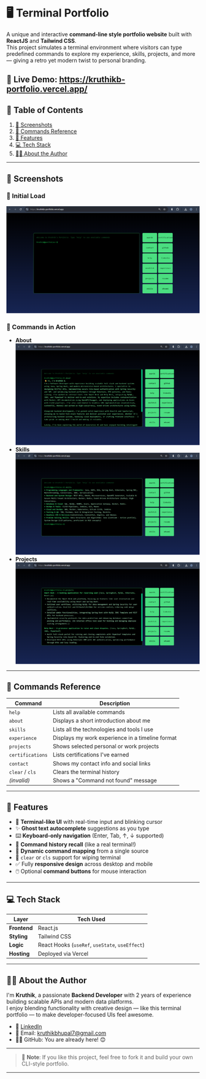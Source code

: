 # 🖥️ Terminal Portfolio

A unique and interactive **command-line style portfolio website** built with **ReactJS** and **Tailwind CSS**.  
This project simulates a terminal environment where visitors can type predefined commands to explore my experience, skills, projects, and more — giving a retro yet modern twist to personal branding.

🔗 Live Demo: https://kruthikb-portfolio.vercel.app/
---

## 📑 Table of Contents

1. [📸 Screenshots](#-screenshots)  
2. [🧠 Commands Reference](#-commands-reference)  
3. [🚀 Features](#-features)  
4. [💻 Tech Stack](#-tech-stack)  
5. [🙋‍♂️ About the Author](#-about-the-author)  

---

## 📸 Screenshots

### 🔹 Initial Load  
![Initial Load](./screenshots/initial-load.png)

### 🔹 Commands in Action  
- **About**  
  ![About Command](./screenshots/about.png)
- **Skills**  
  ![Skills Command](./screenshots/skills.png)
- **Projects**  
  ![Projects Command](./screenshots/projects.png)

---

## 🧠 Commands Reference

| Command          | Description                                        |
|------------------|----------------------------------------------------|
| `help`           | Lists all available commands                       |
| `about`          | Displays a short introduction about me            |
| `skills`         | Lists all the technologies and tools I use        |
| `experience`     | Displays my work experience in a timeline format  |
| `projects`       | Shows selected personal or work projects          |
| `certifications` | Lists certifications I've earned                  |
| `contact`        | Shows my contact info and social links            |
| `clear` / `cls`  | Clears the terminal history                       |
| *(invalid)*      | Shows a "Command not found" message               |

---

## 🚀 Features

- 🎨 **Terminal-like UI** with real-time input and blinking cursor  
- ✨ **Ghost text autocomplete** suggestions as you type  
- ⌨️ **Keyboard-only navigation** (Enter, Tab, ↑, ↓ supported)  
- 🧾 **Command history recall** (like a real terminal!)  
- 🧠 **Dynamic command mapping** from a single source  
- 🧼 `clear` or `cls` support for wiping terminal  
- ✅ Fully **responsive design** across desktop and mobile  
- 🖱️ Optional **command buttons** for mouse interaction  

---

## 💻 Tech Stack

| Layer         | Tech Used                                 |
|---------------|--------------------------------------------|
| **Frontend**  | React.js                                   |
| **Styling**   | Tailwind CSS                               |
| **Logic**     | React Hooks (`useRef`, `useState`, `useEffect`) |
| **Hosting**   | Deployed via Vercel                        |

---

## 🙋‍♂️ About the Author

I'm **Kruthik**, a passionate **Backend Developer** with 2 years of experience building scalable APIs and modern data platforms.  
I enjoy blending functionality with creative design — like this terminal portfolio — to make developer-focused UIs feel awesome.

- 🔗 [LinkedIn](https://www.linkedin.com/in/kruthik-b-14a085215/)  
- 📧 Email: kruthikbhupal7@gmail.com  
- 🧑‍💻 GitHub: You are already here! 😊  

---

> 📌 **Note**: If you like this project, feel free to fork it and build your own CLI-style portfolio.

---
